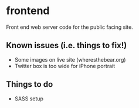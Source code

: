 frontend
========

Front end web server code for the public facing site.

Known issues (i.e. things to fix!)
----------------------------------

* Some images on live site (wheresthebear.org)
* Twitter box is too wide for iPhone portrait

Things to do
------------

* SASS setup

